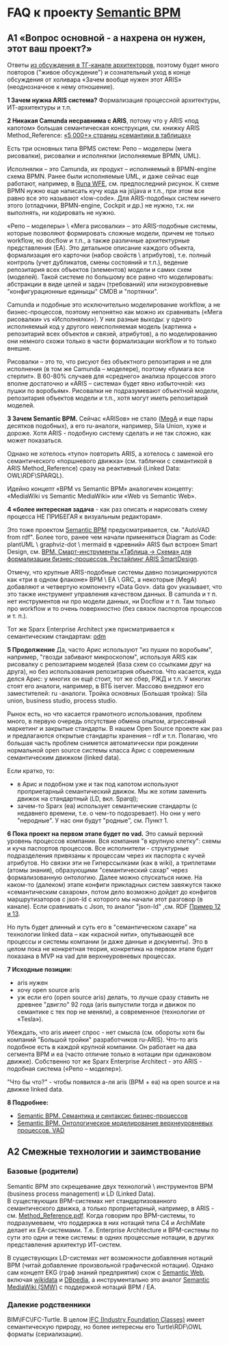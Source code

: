 # FAQ к проекту [Semantic BPM](https://github.com/bpmbpm/SemanticBPM/)
## A1 «Вопрос основной - а нахрена он нужен, этот ваш проект?»
Ответы [из обсуждения в ТГ-канале архитекторов](https://t.me/c/2066031887/1075), поэтому будет много повторов ("живое обсуждение") и сознательный уход в конце обсуждения от холивара «Зачем вообще нужен этот ARIS» (неоднозначное к нему отношение).

**1 Зачем нужна ARIS система?** Формализация процессной архитектуры, ИТ-архитектуры и т.п. 

**2 Никакая Camunda несравнима с ARIS**, потому что у ARIS «под капотом» большая семантическая конструкция, см. книжку ARIS Method_Reference: [«5 000+» страниц «семантики в таблицах»](https://github.com/bpmbpm/doc/tree/main/BPM/ARIS/SCHEER/BASE)

Есть три основных типа BPMS систем: Репо – моделеры (мега рисовалки), рисовалки и исполнялки (исполняемые BPMN, UML).

Исполнялки – это Camunda, их продукт – исполняемый в BPMN-engine схема BPMN. Ранее были исполняемые UML, и даже сейчас еще работают, например, в [Runa WFE](https://habr.com/ru/articles/866822/), см. предпоследний рисунок. 
К схеме BPMN нужно еще написать кучу кода на js\java и т.п., при этом все равно все это называют «low-code». Для ARIS-подобных систем ничего этого (отладчики, BPMN-engine, Cockpit и др.) не нужно, т.к. ни выполнять, ни кодировать не нужно.  

«Репо – моделеры» \ «Мега рисовалки» – это ARIS-подобные системы, которые позволяют формировать сложные модели, причем не только workflow, но docflow и т.п., а также различные архитектурные представления (EA). Это детальное описание каждого объекта, формализация его карточки (набор свойств \ атрибутов), т.е. полный контроль (учет дубликатов, смены состояний и т.п.), ведение репозитария всех объектов (элементов) модели и самих схем (моделей). Такой системе по большому все равно что моделировать: абстракции в виде целей и задач (требований) или низкоуровневые "конфигурационные единыцы" CMDB и "портянки". 

Camunda и подобные это исключительно моделирование workflow, а не бизнес-процессов, поэтому непонятно как можно их сравнивать («Мега рисовалки» vs «Исполнялки»). У них разные выходы: у одного исполняемый код у другого неисполняемая модель (картинка + репозитарий всех объектов и связей, атрибутов), а по моделированию они немного схожи только в части формализации workflow и то только внешне.

Рисовалки – это то, что рисуют без объектного репозитария и не для исполнения (в том же Camunda – моделере), поэтому «бумага все стерпит». 
В 60-80% случаев для «среднего» анализа процессов этого вполне достаточно и «ARIS – система» будет явно избыточной: «из пушки по воробьям». Рисовалки не подразумевают объектной модели, репозитария объектов модели и т.п., хотя могут иметь репозитарий моделей. 

**3 Зачем Semantic BPM.** Сейчас «ARISов» не стало ([MegA](https://www.mega.com/bmp-business-process-management-tool) и еще пары десятков подобных), а его ru-аналоги, например, Sila Union, хуже и дороже. Хотя ARIS - подобную систему сделать и не так сложно, как может показаться.

Однако не хотелось «тупо» повторить ARIS, а хотелось с заменой его семантического «поршневого движка» (см. таблички с семантикой в ARIS Method_Reference) сразу на реактивный (Linked Data: OWL\RDF\SPARQL). 

Идейно концепт «BPM vs Semantic BPM» аналогичен концепту: «MediaWiki vs Semantic MediaWiki» или «Web vs Semantic Web».

**4 «более интересная задача** - как раз описать и нарисовать схему процесса НЕ ПРИБЕГАЯ к визуальным редакторам». 

Это тоже проектом [Semantic BPM](https://github.com/bpmbpm/SemanticBPM/) предусматривается, см. "AutoVAD from rdf". Более того, ранее чем начали применяться Diagram as Code: plantUML \ graphviz-dot \ mermaid в «древний» ARIS был встроен Smart Design, см. [ВРМ. Смарт-инструменты «Таблица -> Схема» для формализации бизнес-процессов. Рестайлинг ARIS SmartDesign](https://habr.com/ru/articles/810851/). 

Отмечу, что крупные ARIS-подобные системы давно позиционируются как «три в одном флаконе» BPM \ EA \ GRC, а некоторые (MegA) добавляют и четвертую компоненту «Data Gov». 
data gov  указывает, что это также инструмент управления качеством данных. В camunda и т п. нет инструментов ни про модели данных, ни Docflow и т п. Там только про workflow и то очень поверхностно (без связок паспортов процессов и т. п.).

Тот же Sparx Enterprise Architect уже присматривается к семантическим стандартам: [odm](https://sparxsystems.com/enterprise_architect_user_guide/17.0/modeling_languages/odm_toolbox_pages.html)

**5 Продолжение** Да, часто Арис используют "из пушки по воробьям", например, "гвозди забивают микроскопом", используя ARIS как рисовалку с репозитарием моделей (база схем со ссылками друг на друга), но без использования репозитария объектов. 
Что касается, куда делся Арис: у многих он ещё стоит, тот же сбер, РЖД и т.п. У многих стоят его аналоги, например, в ВТБ iserver. 
Массово внедряют его заместителей: ru -аналоги. Тройка основных (Большая тройка): Sila union, business studio, process studio.

Рынок есть, но что касается грамотного использования, проблем много, в первую очередь отсутствие обмена опытом, агрессивный маркетинг и закрытые стандарты. В нашем Open Source проекте как раз и предлагаются открытые стандарты хранения – rdf и т.п. 
Полагаю, что большая часть проблем снимется автоматически при рождении нормальной open source системы класса Арис с современным семантическим движком (linked data).

Если кратко, то:
- в Арис и подобном уже и так под капотом используют проприетарный семантический движок. Мы же хотим заменить движок на стандартный (LD, вкл. Sparql);
- зачем-то Sparx (ea) использует семантические стандарты (с недавнего времени, т.е. о чем-то подозревает). Но они у него "неродные". У нас они будут "родные", см. Пункт 1.

**6 Пока проект на первом этапе будет по vad.** Это самый верхний уровень процессов компании. Вся компания "в крупную клетку": схемы и куча паспортов процессов. Все исполнители - структурные подразделения привязаны к процессам через их паспорта с кучей атрибутов. Но связки эти не Гиперссылками (как в wiki), а триплетами (атомы знания), образующими "семантический сахар" через формализованную онтологию.
Далее можно спускаться ниже. На каком-то (далеком) этапе конфиги прикладных систем завяжутся также «семантическим сахаром», потом дело возможно дойдет до конфигов маршрутизаторов с json-ld с которого мы начали этот разговор (в канале). Если сравнивать с Json, то аналог "json-ld" ,см. RDF [Пример 12 и 13](https://www.w3.org/TR/rdf11-primer/).

Но путь будет длинный и суть его в "семантическом сахаре" на технологии linked data – как «красной нити», опутывающей все процессы и системы компании (и даже данные и документы). Это в целом пока не конкретная теория, конкретика на первом этапе будет показана в MVP на vad для верхнеуровневых процессах.

**7 Исходные позиции:**
- aris нужен
- хочу  open source aris
- уж если его (open source aris) делать, то лучше сразу ставить не древнее "двигло" 92 года (aris выпустили тогда и движок по семантике с тех пор не меняли), а современное (технологии от «Tesla»).

Убеждать, что aris имеет спрос - нет смысла (см. обороты хотя бы компаний "Большой тройки" разработчиков ru-ARIS). Что-то aris подобное есть в каждой крупной компании. Он работает на два сегмента BPM и ea (часто отличие только в нотации при одинаковом движке). Собственно тот же Sparx Enterprise Architect - это ARIS - подобная система («Репо – моделер»).

"Что бы что?" - чтобы появился а-ля aris (BPM + ea) на open source и на движке linked data.

**8 Подробнее:**
- [Semantic BPM. Семантика и синтаксис бизнес-процессов](https://habr.com/ru/articles/795883/)
- [Semantic BPM. Онтологическое моделирование верхнеуровневых процессов. VAD](https://habr.com/ru/articles/828266/)

## A2 Смежные технологии и заимствование
### Базовые (родители)
Semantic BPM это скрещевание двух технологий \ инструментов BPM (business process management) и LD (Linked Data).  
В существующих BPM-системах нет стандартизованного семантического движка, а только проприетарный, например, в ARIS - см. [Method_Reference.pdf](https://github.com/bpmbpm/doc/tree/main/BPM/ARIS/SCHEER/BASE). Когда говорим про BPM-системы, то подразумеваем, что поддержка в них нотаций типа C4 и ArchiMate делает их EA-системами. Т.е. Enterprise Architecture и BPM-системы по сути это одни и теже системы: в одних процессные нотации, в других представления архитектур ИТ-систем. 

В существующих LD-системах нет возможности добавления нотаций BPM (читай добавление произвольной графической нотации). Однако сам концепт EKG (граф знаний предприятия) схож с [Semantic Web](https://meta.wikimedia.org/wiki/Wikidata/Notes/DBpedia_and_Wikidata), включая [wikidata](https://www.wikidata.org/) и [DBpedia](https://en.wikipedia.org/wiki/DBpedia), а инструментально это аналог [Semantic MediaWiki (SMW)](https://en.wikipedia.org/wiki/Semantic_MediaWiki) c поддержкой нотаций BPM / EA. 
### Далекие родственники
BIM\IFC\IFC-Turtle. В целом [IFC (Industry Foundation Classes)](https://habr.com/ru/articles/882890/) имеет семантическую природу, но более интересны его Turtle\RDF\OWL форматы (сериализации).
